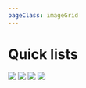 ```yaml
---
pageClass: imageGrid
---
```


# Quick lists

[![](/images/krunker/lists/player.png)](./player_object.html)
[![](/images/krunker/lists/objects.png)](./editor_object_object.html)
[![](/images/krunker/lists/AI.png)](./ai_object.html)
[![](/images/krunker/lists/hooks.png)](./hook_list.html)
